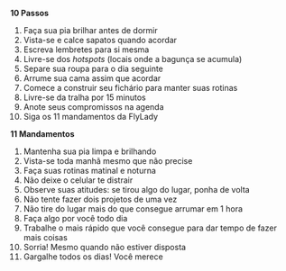 **10 Passos**

1. Faça sua pia brilhar antes de dormir
2. Vista-se e calce sapatos quando acordar
3. Escreva lembretes para si mesma
4. Livre-se dos _hotspots_ (locais onde a bagunça se acumula)
5. Separe sua roupa para o dia seguinte
6. Arrume sua cama assim que acordar
7. Comece a construir seu fichário para manter suas rotinas
8. Livre-se da tralha por 15 minutos
9. Anote seus compromissos na agenda
10. Siga os 11 mandamentos da FlyLady

**11 Mandamentos**
1. Mantenha sua pia limpa e brilhando
2. Vista-se toda manhã mesmo que não precise
3. Faça suas rotinas matinal e noturna
4. Não deixe o celular te distrair
5. Observe suas atitudes: se tirou algo do lugar, ponha de volta
6. Não tente fazer dois projetos de uma vez
7. Não tire do lugar mais do que consegue arrumar em 1 hora
8. Faça algo por você todo dia
9. Trabalhe o mais rápido que você consegue para dar tempo de fazer mais coisas
10. Sorria! Mesmo quando não estiver disposta
11. Gargalhe todos os dias! Você merece
